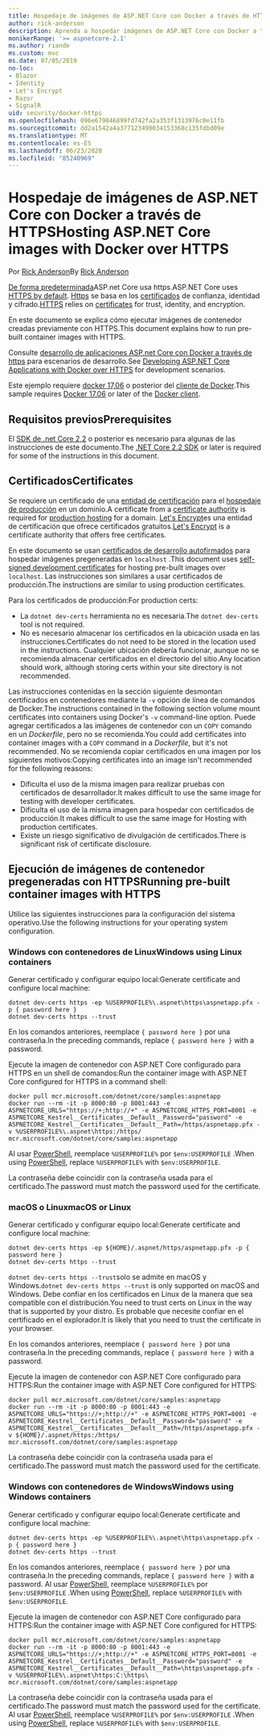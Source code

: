 ```yaml
---
title: Hospedaje de imágenes de ASP.NET Core con Docker a través de HTTPS
author: rick-anderson
description: Aprenda a hospedar imágenes de ASP.NET Core con Docker a través de HTTPS
monikerRange: '>= aspnetcore-2.1'
ms.author: riande
ms.custom: mvc
ms.date: 07/05/2019
no-loc:
- Blazor
- Identity
- Let's Encrypt
- Razor
- SignalR
uid: security/docker-https
ms.openlocfilehash: 096e679846899fd742fa2a353f1313976c0e11fb
ms.sourcegitcommit: dd2a1542a4a377123490034153368c135fdbd09e
ms.translationtype: MT
ms.contentlocale: es-ES
ms.lasthandoff: 06/23/2020
ms.locfileid: "85240969"
---
```

# <a name="hosting-aspnet-core-images-with-docker-over-https"></a><span data-ttu-id="03d13-103">Hospedaje de imágenes de ASP.NET Core con Docker a través de HTTPS</span><span class="sxs-lookup"><span data-stu-id="03d13-103">Hosting ASP.NET Core images with Docker over HTTPS</span></span>

<span data-ttu-id="03d13-104">Por [Rick Anderson](https://twitter.com/RickAndMSFT)</span><span class="sxs-lookup"><span data-stu-id="03d13-104">By [Rick Anderson](https://twitter.com/RickAndMSFT)</span></span>

<span data-ttu-id="03d13-105">[De forma predeterminada](/aspnet/core/security/enforcing-ssl)ASP.net Core usa https.</span><span class="sxs-lookup"><span data-stu-id="03d13-105">ASP.NET Core uses [HTTPS by default](/aspnet/core/security/enforcing-ssl).</span></span> <span data-ttu-id="03d13-106">[Https](https://en.wikipedia.org/wiki/HTTPS) se basa en los [certificados](https://en.wikipedia.org/wiki/Public_key_certificate) de confianza, identidad y cifrado.</span><span class="sxs-lookup"><span data-stu-id="03d13-106">[HTTPS](https://en.wikipedia.org/wiki/HTTPS) relies on [certificates](https://en.wikipedia.org/wiki/Public_key_certificate) for trust, identity, and encryption.</span></span>

<span data-ttu-id="03d13-107">En este documento se explica cómo ejecutar imágenes de contenedor creadas previamente con HTTPS.</span><span class="sxs-lookup"><span data-stu-id="03d13-107">This document explains how to run pre-built container images with HTTPS.</span></span>

<span data-ttu-id="03d13-108">Consulte [desarrollo de aplicaciones ASP.net Core con Docker a través de https](https://github.com/dotnet/dotnet-docker/blob/master/samples/run-aspnetcore-https-development.md) para escenarios de desarrollo.</span><span class="sxs-lookup"><span data-stu-id="03d13-108">See [Developing ASP.NET Core Applications with Docker over HTTPS](https://github.com/dotnet/dotnet-docker/blob/master/samples/run-aspnetcore-https-development.md) for development scenarios.</span></span>

<span data-ttu-id="03d13-109">Este ejemplo requiere [docker 17,06](https://docs.docker.com/release-notes/docker-ce) o posterior del [cliente de Docker](https://www.docker.com/products/docker).</span><span class="sxs-lookup"><span data-stu-id="03d13-109">This sample requires [Docker 17.06](https://docs.docker.com/release-notes/docker-ce) or later of the [Docker client](https://www.docker.com/products/docker).</span></span>

## <a name="prerequisites"></a><span data-ttu-id="03d13-110">Requisitos previos</span><span class="sxs-lookup"><span data-stu-id="03d13-110">Prerequisites</span></span>

<span data-ttu-id="03d13-111">El [SDK de .net Core 2,2](https://dotnet.microsoft.com/download) o posterior es necesario para algunas de las instrucciones de este documento.</span><span class="sxs-lookup"><span data-stu-id="03d13-111">The [.NET Core 2.2 SDK](https://dotnet.microsoft.com/download) or later is required for some of the instructions in this document.</span></span>

## <a name="certificates"></a><span data-ttu-id="03d13-112">Certificados</span><span class="sxs-lookup"><span data-stu-id="03d13-112">Certificates</span></span>

<span data-ttu-id="03d13-113">Se requiere un certificado de una [entidad de certificación](https://wikipedia.org/wiki/Certificate_authority) para el [hospedaje de producción](https://blogs.msdn.microsoft.com/webdev/2017/11/29/configuring-https-in-asp-net-core-across-different-platforms/) en un dominio.</span><span class="sxs-lookup"><span data-stu-id="03d13-113">A certificate from a [certificate authority](https://wikipedia.org/wiki/Certificate_authority) is required for [production hosting](https://blogs.msdn.microsoft.com/webdev/2017/11/29/configuring-https-in-asp-net-core-across-different-platforms/) for a domain.</span></span> <span data-ttu-id="03d13-114">[Let's Encrypt](https://letsencrypt.org/)es una entidad de certificación que ofrece certificados gratuitos.</span><span class="sxs-lookup"><span data-stu-id="03d13-114">[Let's Encrypt](https://letsencrypt.org/) is a certificate authority that offers free certificates.</span></span>

<span data-ttu-id="03d13-115">En este documento se usan [certificados de desarrollo autofirmados](https://en.wikipedia.org/wiki/Self-signed_certificate) para hospedar imágenes pregeneradas en `localhost` .</span><span class="sxs-lookup"><span data-stu-id="03d13-115">This document uses [self-signed development certificates](https://en.wikipedia.org/wiki/Self-signed_certificate) for hosting pre-built images over `localhost`.</span></span> <span data-ttu-id="03d13-116">Las instrucciones son similares a usar certificados de producción.</span><span class="sxs-lookup"><span data-stu-id="03d13-116">The instructions are similar to using production certificates.</span></span>

<span data-ttu-id="03d13-117">Para los certificados de producción:</span><span class="sxs-lookup"><span data-stu-id="03d13-117">For production certs:</span></span>

* <span data-ttu-id="03d13-118">La `dotnet dev-certs` herramienta no es necesaria.</span><span class="sxs-lookup"><span data-stu-id="03d13-118">The `dotnet dev-certs` tool is not required.</span></span>
* <span data-ttu-id="03d13-119">No es necesario almacenar los certificados en la ubicación usada en las instrucciones.</span><span class="sxs-lookup"><span data-stu-id="03d13-119">Certificates do not need to be stored in the location used in the instructions.</span></span> <span data-ttu-id="03d13-120">Cualquier ubicación debería funcionar, aunque no se recomienda almacenar certificados en el directorio del sitio.</span><span class="sxs-lookup"><span data-stu-id="03d13-120">Any location should work, although storing certs within your site directory is not recommended.</span></span>

<span data-ttu-id="03d13-121">Las instrucciones contenidas en la sección siguiente desmontan certificados en contenedores mediante la `-v` opción de línea de comandos de Docker.</span><span class="sxs-lookup"><span data-stu-id="03d13-121">The instructions contained in the following section volume mount certificates into containers using Docker's `-v` command-line option.</span></span> <span data-ttu-id="03d13-122">Puede agregar certificados a las imágenes de contenedor con un `COPY` comando en un *Dockerfile*, pero no se recomienda.</span><span class="sxs-lookup"><span data-stu-id="03d13-122">You could add certificates into container images with a `COPY` command in a *Dockerfile*, but it's not recommended.</span></span> <span data-ttu-id="03d13-123">No se recomienda copiar certificados en una imagen por los siguientes motivos:</span><span class="sxs-lookup"><span data-stu-id="03d13-123">Copying certificates into an image isn't recommended for the following reasons:</span></span>

* <span data-ttu-id="03d13-124">Dificulta el uso de la misma imagen para realizar pruebas con certificados de desarrollador.</span><span class="sxs-lookup"><span data-stu-id="03d13-124">It makes difficult to use the same image for testing with developer certificates.</span></span>
* <span data-ttu-id="03d13-125">Dificulta el uso de la misma imagen para hospedar con certificados de producción.</span><span class="sxs-lookup"><span data-stu-id="03d13-125">It makes difficult to use the same image for Hosting with production certificates.</span></span>
* <span data-ttu-id="03d13-126">Existe un riesgo significativo de divulgación de certificados.</span><span class="sxs-lookup"><span data-stu-id="03d13-126">There is significant risk of certificate disclosure.</span></span>

## <a name="running-pre-built-container-images-with-https"></a><span data-ttu-id="03d13-127">Ejecución de imágenes de contenedor pregeneradas con HTTPS</span><span class="sxs-lookup"><span data-stu-id="03d13-127">Running pre-built container images with HTTPS</span></span>

<span data-ttu-id="03d13-128">Utilice las siguientes instrucciones para la configuración del sistema operativo.</span><span class="sxs-lookup"><span data-stu-id="03d13-128">Use the following instructions for your operating system configuration.</span></span>

### <a name="windows-using-linux-containers"></a><span data-ttu-id="03d13-129">Windows con contenedores de Linux</span><span class="sxs-lookup"><span data-stu-id="03d13-129">Windows using Linux containers</span></span>

<span data-ttu-id="03d13-130">Generar certificado y configurar equipo local:</span><span class="sxs-lookup"><span data-stu-id="03d13-130">Generate certificate and configure local machine:</span></span>

```dotnetcli
dotnet dev-certs https -ep %USERPROFILE%\.aspnet\https\aspnetapp.pfx -p { password here }
dotnet dev-certs https --trust
```

<span data-ttu-id="03d13-131">En los comandos anteriores, reemplace `{ password here }` por una contraseña.</span><span class="sxs-lookup"><span data-stu-id="03d13-131">In the preceding commands, replace `{ password here }` with a password.</span></span>

<span data-ttu-id="03d13-132">Ejecute la imagen de contenedor con ASP.NET Core configurado para HTTPS en un shell de comandos:</span><span class="sxs-lookup"><span data-stu-id="03d13-132">Run the container image with ASP.NET Core configured for HTTPS in a command shell:</span></span>

```console
docker pull mcr.microsoft.com/dotnet/core/samples:aspnetapp
docker run --rm -it -p 8000:80 -p 8001:443 -e ASPNETCORE_URLS="https://+;http://+" -e ASPNETCORE_HTTPS_PORT=8001 -e ASPNETCORE_Kestrel__Certificates__Default__Password="password" -e ASPNETCORE_Kestrel__Certificates__Default__Path=/https/aspnetapp.pfx -v %USERPROFILE%\.aspnet\https:/https/ mcr.microsoft.com/dotnet/core/samples:aspnetapp
```

<span data-ttu-id="03d13-133">Al usar [PowerShell](/powershell/scripting/overview), reemplace `%USERPROFILE%` por `$env:USERPROFILE` .</span><span class="sxs-lookup"><span data-stu-id="03d13-133">When using [PowerShell](/powershell/scripting/overview), replace `%USERPROFILE%` with `$env:USERPROFILE`.</span></span>

<span data-ttu-id="03d13-134">La contraseña debe coincidir con la contraseña usada para el certificado.</span><span class="sxs-lookup"><span data-stu-id="03d13-134">The password must match the password used for the certificate.</span></span>

### <a name="macos-or-linux"></a><span data-ttu-id="03d13-135">macOS o Linux</span><span class="sxs-lookup"><span data-stu-id="03d13-135">macOS or Linux</span></span>

<span data-ttu-id="03d13-136">Generar certificado y configurar equipo local:</span><span class="sxs-lookup"><span data-stu-id="03d13-136">Generate certificate and configure local machine:</span></span>

```dotnetcli
dotnet dev-certs https -ep ${HOME}/.aspnet/https/aspnetapp.pfx -p { password here }
dotnet dev-certs https --trust
```

<span data-ttu-id="03d13-137">`dotnet dev-certs https --trust`solo se admite en macOS y Windows.</span><span class="sxs-lookup"><span data-stu-id="03d13-137">`dotnet dev-certs https --trust` is only supported on macOS and Windows.</span></span> <span data-ttu-id="03d13-138">Debe confiar en los certificados en Linux de la manera que sea compatible con el distribución.</span><span class="sxs-lookup"><span data-stu-id="03d13-138">You need to trust certs on Linux in the way that is supported by your distro.</span></span> <span data-ttu-id="03d13-139">Es probable que necesite confiar en el certificado en el explorador.</span><span class="sxs-lookup"><span data-stu-id="03d13-139">It is likely that you need to trust the certificate in your browser.</span></span>

<span data-ttu-id="03d13-140">En los comandos anteriores, reemplace `{ password here }` por una contraseña.</span><span class="sxs-lookup"><span data-stu-id="03d13-140">In the preceding commands, replace `{ password here }` with a password.</span></span>

<span data-ttu-id="03d13-141">Ejecute la imagen de contenedor con ASP.NET Core configurado para HTTPS:</span><span class="sxs-lookup"><span data-stu-id="03d13-141">Run the container image with ASP.NET Core configured for HTTPS:</span></span>

```console
docker pull mcr.microsoft.com/dotnet/core/samples:aspnetapp
docker run --rm -it -p 8000:80 -p 8001:443 -e ASPNETCORE_URLS="https://+;http://+" -e ASPNETCORE_HTTPS_PORT=8001 -e ASPNETCORE_Kestrel__Certificates__Default__Password="password" -e ASPNETCORE_Kestrel__Certificates__Default__Path=/https/aspnetapp.pfx -v ${HOME}/.aspnet/https:/https/ mcr.microsoft.com/dotnet/core/samples:aspnetapp
```

<span data-ttu-id="03d13-142">La contraseña debe coincidir con la contraseña usada para el certificado.</span><span class="sxs-lookup"><span data-stu-id="03d13-142">The password must match the password used for the certificate.</span></span>

### <a name="windows-using-windows-containers"></a><span data-ttu-id="03d13-143">Windows con contenedores de Windows</span><span class="sxs-lookup"><span data-stu-id="03d13-143">Windows using Windows containers</span></span>

<span data-ttu-id="03d13-144">Generar certificado y configurar equipo local:</span><span class="sxs-lookup"><span data-stu-id="03d13-144">Generate certificate and configure local machine:</span></span>

```dotnetcli
dotnet dev-certs https -ep %USERPROFILE%\.aspnet\https\aspnetapp.pfx -p { password here }
dotnet dev-certs https --trust
```

<span data-ttu-id="03d13-145">En los comandos anteriores, reemplace `{ password here }` por una contraseña.</span><span class="sxs-lookup"><span data-stu-id="03d13-145">In the preceding commands, replace `{ password here }` with a password.</span></span> <span data-ttu-id="03d13-146">Al usar [PowerShell](/powershell/scripting/overview), reemplace `%USERPROFILE%` por `$env:USERPROFILE` .</span><span class="sxs-lookup"><span data-stu-id="03d13-146">When using [PowerShell](/powershell/scripting/overview), replace `%USERPROFILE%` with `$env:USERPROFILE`.</span></span>

<span data-ttu-id="03d13-147">Ejecute la imagen de contenedor con ASP.NET Core configurado para HTTPS:</span><span class="sxs-lookup"><span data-stu-id="03d13-147">Run the container image with ASP.NET Core configured for HTTPS:</span></span>

```console
docker pull mcr.microsoft.com/dotnet/core/samples:aspnetapp
docker run --rm -it -p 8000:80 -p 8001:443 -e ASPNETCORE_URLS="https://+;http://+" -e ASPNETCORE_HTTPS_PORT=8001 -e ASPNETCORE_Kestrel__Certificates__Default__Password="password" -e ASPNETCORE_Kestrel__Certificates__Default__Path=\https\aspnetapp.pfx -v %USERPROFILE%\.aspnet\https:C:\https\ mcr.microsoft.com/dotnet/core/samples:aspnetapp
```

<span data-ttu-id="03d13-148">La contraseña debe coincidir con la contraseña usada para el certificado.</span><span class="sxs-lookup"><span data-stu-id="03d13-148">The password must match the password used for the certificate.</span></span> <span data-ttu-id="03d13-149">Al usar [PowerShell](/powershell/scripting/overview), reemplace `%USERPROFILE%` por `$env:USERPROFILE` .</span><span class="sxs-lookup"><span data-stu-id="03d13-149">When using [PowerShell](/powershell/scripting/overview), replace `%USERPROFILE%` with `$env:USERPROFILE`.</span></span>
